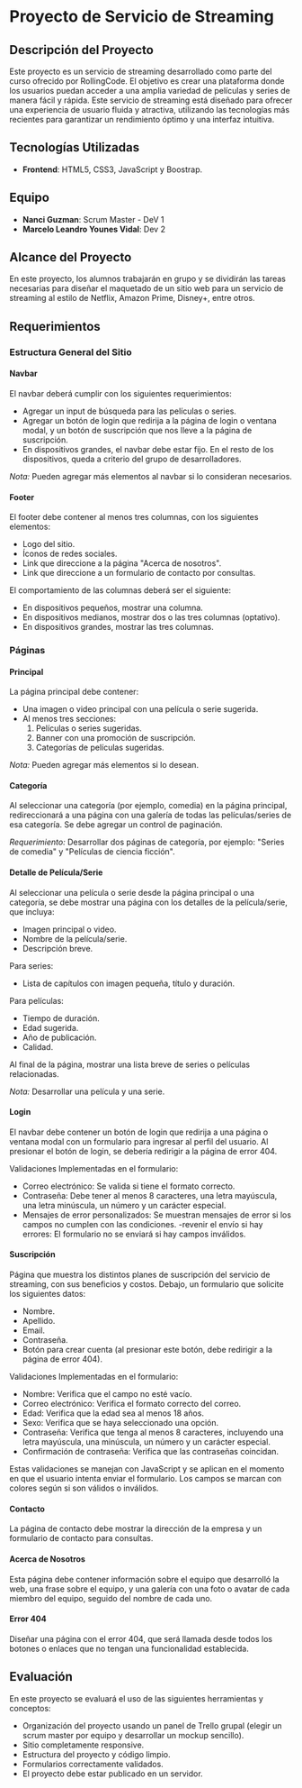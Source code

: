 # Proyecto de Servicio de Streaming

## Descripción del Proyecto

Este proyecto es un servicio de streaming desarrollado como parte del curso ofrecido por RollingCode. El objetivo es crear una plataforma donde los usuarios puedan acceder a una amplia variedad de películas y series de manera fácil y rápida. Este servicio de streaming está diseñado para ofrecer una experiencia de usuario fluida y atractiva, utilizando las tecnologías más recientes para garantizar un rendimiento óptimo y una interfaz intuitiva.

## Tecnologías Utilizadas

- **Frontend**: HTML5, CSS3, JavaScript y Boostrap.

## Equipo

- **Nanci Guzman**: Scrum Master - DeV 1
- **Marcelo Leandro Younes Vidal**: Dev 2


## Alcance del Proyecto

En este proyecto, los alumnos trabajarán en grupo y se dividirán las tareas necesarias para diseñar el maquetado de un sitio web para un servicio de streaming al estilo de Netflix, Amazon Prime, Disney+, entre otros.

## Requerimientos

### Estructura General del Sitio

#### Navbar
El navbar deberá cumplir con los siguientes requerimientos:
- Agregar un input de búsqueda para las películas o series.
- Agregar un botón de login que redirija a la página de login o ventana modal, y un botón de suscripción que nos lleve a la página de suscripción.
- En dispositivos grandes, el navbar debe estar fijo. En el resto de los dispositivos, queda a criterio del grupo de desarrolladores.

*Nota:* Pueden agregar más elementos al navbar si lo consideran necesarios.

#### Footer
El footer debe contener al menos tres columnas, con los siguientes elementos:
- Logo del sitio.
- Íconos de redes sociales.
- Link que direccione a la página "Acerca de nosotros".
- Link que direccione a un formulario de contacto por consultas.

El comportamiento de las columnas deberá ser el siguiente:
- En dispositivos pequeños, mostrar una columna.
- En dispositivos medianos, mostrar dos o las tres columnas (optativo).
- En dispositivos grandes, mostrar las tres columnas.

### Páginas

#### Principal
La página principal debe contener:
- Una imagen o video principal con una película o serie sugerida.
- Al menos tres secciones:
  1. Películas o series sugeridas.
  2. Banner con una promoción de suscripción.
  3. Categorías de películas sugeridas.

*Nota:* Pueden agregar más elementos si lo desean.

#### Categoría
Al seleccionar una categoría (por ejemplo, comedia) en la página principal, redireccionará a una página con una galería de todas las películas/series de esa categoría. Se debe agregar un control de paginación.

*Requerimiento:* Desarrollar dos páginas de categoría, por ejemplo: "Series de comedia" y "Películas de ciencia ficción".

#### Detalle de Película/Serie
Al seleccionar una película o serie desde la página principal o una categoría, se debe mostrar una página con los detalles de la película/serie, que incluya:
- Imagen principal o video.
- Nombre de la película/serie.
- Descripción breve.

Para series:
- Lista de capítulos con imagen pequeña, título y duración.

Para películas:
- Tiempo de duración.
- Edad sugerida.
- Año de publicación.
- Calidad.

Al final de la página, mostrar una lista breve de series o películas relacionadas.

*Nota:* Desarrollar una película y una serie.

#### Login
El navbar debe contener un botón de login que redirija a una página o ventana modal con un formulario para ingresar al perfil del usuario. Al presionar el botón de login, se debería redirigir a la página de error 404.

Validaciones Implementadas en el formulario:
- Correo electrónico: Se valida si tiene el formato correcto.
- Contraseña: Debe tener al menos 8 caracteres, una letra mayúscula, una letra minúscula, un número y un carácter especial.
- Mensajes de error personalizados: Se muestran mensajes de error si los campos no cumplen con las condiciones.
-revenir el envío si hay errores: El formulario no se enviará si hay campos inválidos.

#### Suscripción
Página que muestra los distintos planes de suscripción del servicio de streaming, con sus beneficios y costos. Debajo, un formulario que solicite los siguientes datos:
- Nombre.
- Apellido.
- Email.
- Contraseña.
- Botón para crear cuenta (al presionar este botón, debe redirigir a la página de error 404).

Validaciones Implementadas en el formulario:
- Nombre: Verifica que el campo no esté vacío.
- Correo electrónico: Verifica el formato correcto del correo.
- Edad: Verifica que la edad sea al menos 18 años.
- Sexo: Verifica que se haya seleccionado una opción.
- Contraseña: Verifica que tenga al menos 8 caracteres, incluyendo una letra mayúscula, una minúscula, un número y un carácter especial.
- Confirmación de contraseña: Verifica que las contraseñas coincidan.

Estas validaciones se manejan con JavaScript y se aplican en el momento en que el usuario intenta enviar el formulario. Los campos se marcan con colores según si son válidos o inválidos.

#### Contacto
La página de contacto debe mostrar la dirección de la empresa y un formulario de contacto para consultas.

#### Acerca de Nosotros
Esta página debe contener información sobre el equipo que desarrolló la web, una frase sobre el equipo, y una galería con una foto o avatar de cada miembro del equipo, seguido del nombre de cada uno.

#### Error 404
Diseñar una página con el error 404, que será llamada desde todos los botones o enlaces que no tengan una funcionalidad establecida.

## Evaluación

En este proyecto se evaluará el uso de las siguientes herramientas y conceptos:
- Organización del proyecto usando un panel de Trello grupal (elegir un scrum master por equipo y desarrollar un mockup sencillo).
- Sitio completamente responsive.
- Estructura del proyecto y código limpio.
- Formularios correctamente validados.
- El proyecto debe estar publicado en un servidor.

